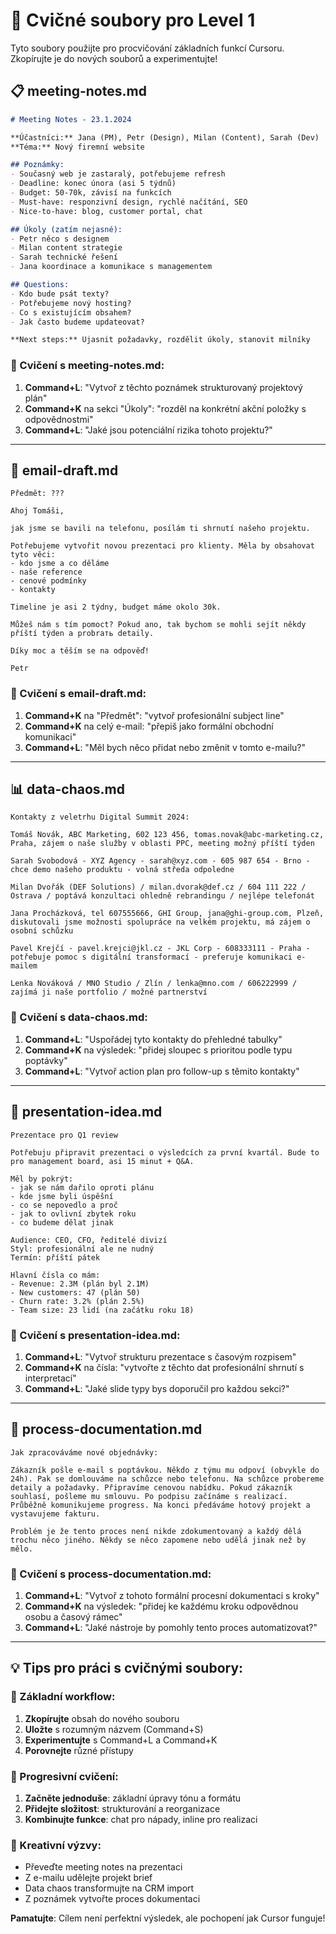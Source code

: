 # 📁 Cvičné soubory pro Level 1

Tyto soubory použijte pro procvičování základních funkcí Cursoru. Zkopírujte je do nových souborů a experimentujte!

## 📋 meeting-notes.md
```markdown
# Meeting Notes - 23.1.2024

**Účastníci:** Jana (PM), Petr (Design), Milan (Content), Sarah (Dev)
**Téma:** Nový firemní website

## Poznámky:
- Současný web je zastaralý, potřebujeme refresh
- Deadline: konec února (asi 5 týdnů)
- Budget: 50-70k, závisí na funkcích
- Must-have: responzivní design, rychlé načítání, SEO
- Nice-to-have: blog, customer portal, chat

## Úkoly (zatím nejasné):
- Petr něco s designem
- Milan content strategie  
- Sarah technické řešení
- Jana koordinace a komunikace s managementem

## Questions:
- Kdo bude psát texty?
- Potřebujeme nový hosting?
- Co s existujícím obsahem?
- Jak často budeme updateovat?

**Next steps:** Ujasnit požadavky, rozdělit úkoly, stanovit milníky
```

### 🎯 Cvičení s meeting-notes.md:
1. **Command+L**: "Vytvoř z těchto poznámek strukturovaný projektový plán"
2. **Command+K** na sekci "Úkoly": "rozděl na konkrétní akční položky s odpovědnostmi"
3. **Command+L**: "Jaké jsou potenciální rizika tohoto projektu?"

---

## 📧 email-draft.md
```
Předmět: ???

Ahoj Tomáši,

jak jsme se bavili na telefonu, posílám ti shrnutí našeho projektu. 

Potřebujeme vytvořit novou prezentaci pro klienty. Měla by obsahovat tyto věci:
- kdo jsme a co děláme
- naše reference  
- cenové podmínky
- kontakty

Timeline je asi 2 týdny, budget máme okolo 30k.

Můžeš nám s tím pomoct? Pokud ano, tak bychom se mohli sejít někdy příští týden a probrать detaily.

Díky moc a těším se na odpověď!

Petr
```

### 🎯 Cvičení s email-draft.md:
1. **Command+K** na "Předmět": "vytvoř profesionální subject line"
2. **Command+K** na celý e-mail: "přepiš jako formální obchodní komunikaci"
3. **Command+L**: "Měl bych něco přidat nebo změnit v tomto e-mailu?"

---

## 📊 data-chaos.md
```
Kontakty z veletrhu Digital Summit 2024:

Tomáš Novák, ABC Marketing, 602 123 456, tomas.novak@abc-marketing.cz, Praha, zájem o naše služby v oblasti PPC, meeting možný příští týden

Sarah Svobodová - XYZ Agency - sarah@xyz.com - 605 987 654 - Brno - chce demo našeho produktu - volná středa odpoledne

Milan Dvořák (DEF Solutions) / milan.dvorak@def.cz / 604 111 222 / Ostrava / poptává konzultaci ohledně rebrandingu / nejlépe telefonát

Jana Procházková, tel 607555666, GHI Group, jana@ghi-group.com, Plzeň, diskutovali jsme možnosti spolupráce na velkém projektu, má zájem o osobní schůzku

Pavel Krejčí - pavel.krejci@jkl.cz - JKL Corp - 608333111 - Praha - potřebuje pomoc s digitální transformací - preferuje komunikaci e-mailem

Lenka Nováková / MNO Studio / Zlín / lenka@mno.com / 606222999 / zajímá ji naše portfolio / možné partnerství
```

### 🎯 Cvičení s data-chaos.md:
1. **Command+L**: "Uspořádej tyto kontakty do přehledné tabulky"
2. **Command+K** na výsledek: "přidej sloupec s prioritou podle typu poptávky"  
3. **Command+L**: "Vytvoř action plan pro follow-up s těmito kontakty"

---

## 🎤 presentation-idea.md
```
Prezentace pro Q1 review

Potřebuju připravit prezentaci o výsledcích za první kvartál. Bude to pro management board, asi 15 minut + Q&A.

Měl by pokrýt:
- jak se nám dařilo oproti plánu  
- kde jsme byli úspěšní
- co se nepovedlo a proč
- jak to ovlivní zbytek roku
- co budeme dělat jinak

Audience: CEO, CFO, ředitelé divizí
Styl: profesionální ale ne nudný
Termín: příští pátek

Hlavní čísla co mám:
- Revenue: 2.3M (plán byl 2.1M)
- New customers: 47 (plán 50)  
- Churn rate: 3.2% (plán 2.5%)
- Team size: 23 lidí (na začátku roku 18)
```

### 🎯 Cvičení s presentation-idea.md:
1. **Command+L**: "Vytvoř strukturu prezentace s časovým rozpisem"
2. **Command+K** na čísla: "vytvořte z těchto dat profesionální shrnutí s interpretací"
3. **Command+L**: "Jaké slide typy bys doporučil pro každou sekci?"

---

## 📝 process-documentation.md
```
Jak zpracováváme nové objednávky:

Zákazník pošle e-mail s poptávkou. Někdo z týmu mu odpoví (obvykle do 24h). Pak se domlouváme na schůzce nebo telefonu. Na schůzce probereme detaily a požadavky. Připravíme cenovou nabídku. Pokud zákazník souhlasí, pošleme mu smlouvu. Po podpisu začínáme s realizací. Průběžně komunikujeme progress. Na konci předáváme hotový projekt a vystavujeme fakturu.

Problém je že tento proces není nikde zdokumentovaný a každý dělá trochu něco jiného. Někdy se něco zapomene nebo udělá jinak než by mělo.
```

### 🎯 Cvičení s process-documentation.md:
1. **Command+L**: "Vytvoř z tohoto formální procesní dokumentaci s kroky"
2. **Command+K** na výsledek: "přidej ke každému kroku odpovědnou osobu a časový rámec"
3. **Command+L**: "Jaké nástroje by pomohly tento proces automatizovat?"

---

## 💡 Tips pro práci s cvičnými soubory:

### 🎯 Základní workflow:
1. **Zkopírujte** obsah do nového souboru
2. **Uložte** s rozumným názvem (Command+S)
3. **Experimentujte** s Command+L a Command+K
4. **Porovnejte** různé přístupy

### 🔄 Progresivní cvičení:
1. **Začněte jednoduše**: základní úpravy tónu a formátu
2. **Přidejte složitost**: strukturování a reorganizace
3. **Kombinujte funkce**: chat pro nápady, inline pro realizaci

### 🎨 Kreativní výzvy:
- Převeďte meeting notes na prezentaci
- Z e-mailu udělejte projekt brief
- Data chaos transformujte na CRM import
- Z poznámek vytvořte proces dokumentaci

**Pamatujte**: Cílem není perfektní výsledek, ale pochopení jak Cursor funguje!